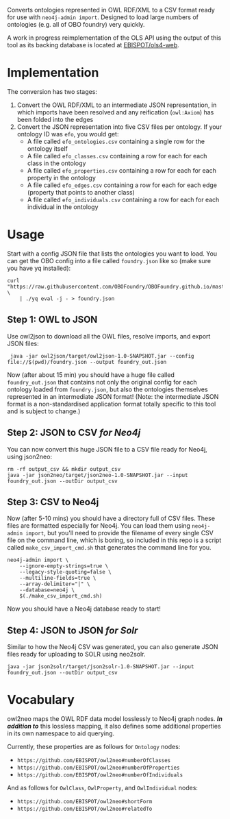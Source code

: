 Converts ontologies represented in OWL RDF/XML to a CSV format ready for use with `neo4j-admin import`. Designed to load large numbers of ontologies (e.g. all of OBO foundry) very quickly.

A work in progress reimplementation of the OLS API using the output of this tool as its backing database is located at [EBISPOT/ols4-web](https://github.com/EBISPOT/ols4-web).


# Implementation

The conversion has two stages:

1. Convert the OWL RDF/XML to an intermediate JSON representation, in which imports have been resolved and any reification (`owl:Axiom`) has been folded into the edges
2. Convert the JSON representation into five CSV files per ontology. If your ontology ID was `efo`, you would get:
      * A file called `efo_ontologies.csv` containing a single row for the ontology itself
      * A file called `efo_classes.csv` containing a row for each for each class in the ontology
      * A file called `efo_properties.csv` containing a row for each for each property in the ontology
      * A file called `efo_edges.csv` containing a row for each for each edge (property that points to another class)
      * A file called `efo_individuals.csv` containing a row for each for each individual in the ontology

# Usage

Start with a config JSON file that lists the ontologies you want to load. You can get the OBO config into a file called `foundry.json` like so (make sure you have yq installed):

    curl "https://raw.githubusercontent.com/OBOFoundry/OBOFoundry.github.io/master/_config.yml" \
        | ./yq eval -j - > foundry.json
        
        
## Step 1: OWL to JSON

Use owl2json to download all the OWL files, resolve imports, and export JSON files:

     java -jar owl2json/target/owl2json-1.0-SNAPSHOT.jar --config file://$(pwd)/foundry.json --output foundry_out.json
     
Now (after about 15 min) you should have a huge file called `foundry_out.json` that contains not only the original config for each ontology loaded from `foundry.json`, but also the ontologies themselves represented in an intermediate JSON format! (Note: the intermediate JSON format is a non-standardised application format totally specific to this tool and is subject to change.)

## Step 2: JSON to CSV *for Neo4j*

You can now convert this huge JSON file to a CSV file ready for Neo4j, using json2neo:

    rm -rf output_csv && mkdir output_csv
    java -jar json2neo/target/json2neo-1.0-SNAPSHOT.jar --input foundry_out.json --outDir output_csv

## Step 3: CSV to Neo4j

Now (after 5-10 mins) you should have a directory full of CSV files. These files are formatted especially for Neo4j. You can load them using `neo4j-admin import`, but you'll need to provide the filename of every single CSV file on the command line, which is boring, so included in this repo is a script called `make_csv_import_cmd.sh` that generates the command line for you.

    neo4j-admin import \
	    --ignore-empty-strings=true \
	    --legacy-style-quoting=false \
	    --multiline-fields=true \
	    --array-delimiter="|" \
	    --database=neo4j \
	    $(./make_csv_import_cmd.sh)

Now you should have a Neo4j database ready to start!

## Step 4: JSON to JSON *for Solr*

Similar to how the Neo4j CSV was generated, you can also generate JSON files ready for uploading to SOLR using neo2solr.

    java -jar json2solr/target/json2solr-1.0-SNAPSHOT.jar --input foundry_out.json --outDir output_csv


<h1>Vocabulary</h1>

owl2neo maps the OWL RDF data model losslessly to Neo4j graph nodes. _**In addition to**_ this lossless mapping, it also defines some additional properties in its own namespace to aid querying.

Currently, these properties are as follows for `Ontology` nodes:

* `https://github.com/EBISPOT/owl2neo#numberOfClasses`
* `https://github.com/EBISPOT/owl2neo#numberOfProperties`
* `https://github.com/EBISPOT/owl2neo#numberOfIndividuals`

And as follows for `OwlClass`, `OwlProperty`, and `OwlIndividual` nodes:

* `https://github.com/EBISPOT/owl2neo#shortForm`
* `https://github.com/EBISPOT/owl2neo#relatedTo`





